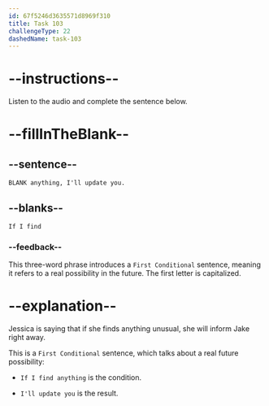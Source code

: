 ```yaml
---
id: 67f5246d3635571d8969f310
title: Task 103
challengeType: 22
dashedName: task-103
---
```


<!-- (audio) Jessica: If I find anything, I'll update you. -->

# --instructions--

Listen to the audio and complete the sentence below.

# --fillInTheBlank--

## --sentence--

`BLANK anything, I'll update you.`

## --blanks--

`If I find`

### --feedback--

This three-word phrase introduces a `First Conditional` sentence, meaning it refers to a real possibility in the future. The first letter is capitalized.

# --explanation--

Jessica is saying that if she finds anything unusual, she will inform Jake right away.

This is a `First Conditional` sentence, which talks about a real future possibility:  

- `If I find anything` is the condition.

- `I'll update you` is the result.
